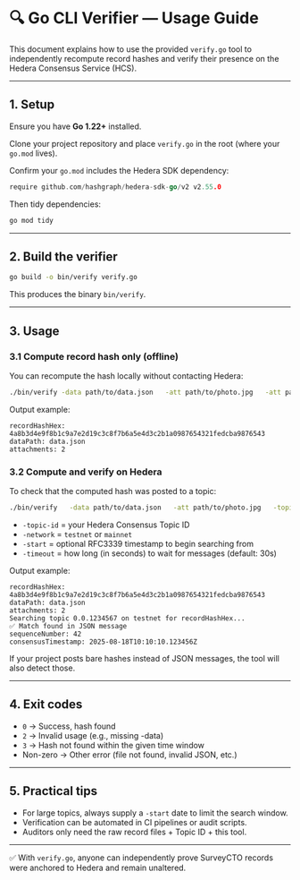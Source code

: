 # 🔍 Go CLI Verifier — Usage Guide

This document explains how to use the provided `verify.go` tool to independently recompute record hashes and verify their presence on the Hedera Consensus Service (HCS).

---

## 1. Setup

Ensure you have **Go 1.22+** installed.

Clone your project repository and place `verify.go` in the root (where your `go.mod` lives).

Confirm your `go.mod` includes the Hedera SDK dependency:

```go
require github.com/hashgraph/hedera-sdk-go/v2 v2.55.0
```

Then tidy dependencies:

```bash
go mod tidy
```

---

## 2. Build the verifier

```bash
go build -o bin/verify verify.go
```

This produces the binary `bin/verify`.

---

## 3. Usage

### 3.1 Compute record hash only (offline)

You can recompute the hash locally without contacting Hedera:

```bash
./bin/verify -data path/to/data.json   -att path/to/photo.jpg   -att path/to/audio.mp3
```

Output example:

```
recordHashHex: 4a8b3d4e9f8b1c9a7e2d19c3c8f7b6a5e4d3c2b1a0987654321fedcba9876543
dataPath: data.json
attachments: 2
```

### 3.2 Compute and verify on Hedera

To check that the computed hash was posted to a topic:

```bash
./bin/verify   -data path/to/data.json   -att path/to/photo.jpg   -topic-id 0.0.1234567   -network testnet   -start 2025-08-01T00:00:00Z   -timeout 60
```

- `-topic-id` = your Hedera Consensus Topic ID  
- `-network` = `testnet` or `mainnet`  
- `-start` = optional RFC3339 timestamp to begin searching from  
- `-timeout` = how long (in seconds) to wait for messages (default: 30s)  

Output example:

```
recordHashHex: 4a8b3d4e9f8b1c9a7e2d19c3c8f7b6a5e4d3c2b1a0987654321fedcba9876543
dataPath: data.json
attachments: 2
Searching topic 0.0.1234567 on testnet for recordHashHex...
✅ Match found in JSON message
sequenceNumber: 42
consensusTimestamp: 2025-08-18T10:10:10.123456Z
```

If your project posts bare hashes instead of JSON messages, the tool will also detect those.

---

## 4. Exit codes

- `0` → Success, hash found  
- `2` → Invalid usage (e.g., missing -data)  
- `3` → Hash not found within the given time window  
- Non-zero → Other error (file not found, invalid JSON, etc.)  

---

## 5. Practical tips

- For large topics, always supply a `-start` date to limit the search window.  
- Verification can be automated in CI pipelines or audit scripts.  
- Auditors only need the raw record files + Topic ID + this tool.  

---

✅ With `verify.go`, anyone can independently prove SurveyCTO records were anchored to Hedera and remain unaltered.
